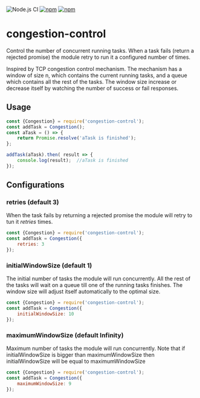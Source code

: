 ![Node.js CI](https://github.com/moshemal/congestion-control/workflows/Node.js%20CI/badge.svg)
[![npm](https://img.shields.io/npm/v/congestion-control.svg?style=flat-square)](https://www.npmjs.com/package/congestion-control)
[![npm](https://img.shields.io/npm/dw/congestion-control)](https://www.npmjs.com/package/congestion-control)

# congestion-control 
Control the number of concurrent running tasks. When a task fails (return a rejected promise) the module retry to run it a configured number of times.


Inspired by TCP congestion control mechanism. The mechanism has a window of size n, which contains the current running tasks, and a queue which contains all the rest of the tasks. The window size increase or decrease itself by watching the number of success or fail responses.   


## Usage
```js
const {Congestion} = require('congestion-control');
const addTask = Congestion();
const aTask = () => {
    return Promise.resolve('aTask is finished');
};

addTask(aTask).then( result => {
    console.log(result);  //aTask is finished
});
```

## Configurations
### retries (default 3)
When the task fails by returning a rejected promise the module will retry to tun it *retries* times. 
```js
const {Congestion} = require('congestion-control');
const addTask = Congestion({
    retries: 3
});
```

### initialWindowSize (default 1)
The initial number of tasks the module will run concurrently. All the rest of the tasks will wait on a queue till one of the running tasks finishes.
The window size will adjust itself automatically to the optimal size. 
```js
const {Congestion} = require('congestion-control');
const addTask = Congestion({
    initialWindowSize: 10
});
```

### maximumWindowSize (default Infinity)
Maximum number of tasks the module will run concurrently.
Note that if initialWindowSize is bigger than maximumWindowSize then initialWindowSize will be equal to maximumWindowSize
```js
const {Congestion} = require('congestion-control');
const addTask = Congestion({
    maximumWindowSize: 9
});
```
